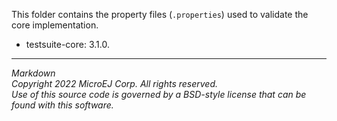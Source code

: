 This folder contains the property files (`.properties`) used to
validate the core implementation.

- testsuite-core: 3.1.0.

---

_Markdown_  
_Copyright 2022 MicroEJ Corp. All rights reserved._  
_Use of this source code is governed by a BSD-style license that can be found with this software._  
